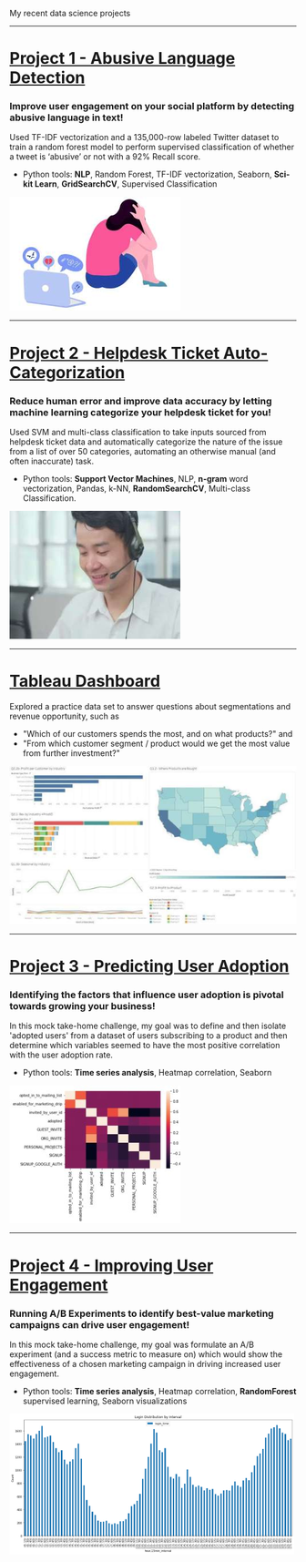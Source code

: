My recent data science projects

---
# [Project 1 - Abusive Language Detection](https://github.com/dpowell022/Capstone_2)
### Improve user engagement on your social platform by detecting abusive language in text!
Used TF-IDF vectorization and a 135,000-row labeled Twitter dataset to train a random forest model to perform supervised classification of whether a tweet is ‘abusive’ or not with a 92% Recall score. 

 - Python tools:  **NLP**, Random Forest, TF-IDF vectorization, Seaborn, **Sci-kit Learn**, **GridSearchCV**, Supervised Classification

![](/images/abusive_language.jpg)

---
# [Project 2 - Helpdesk Ticket Auto-Categorization](https://github.com/dpowell022/Capstone_3)
### Reduce human error and improve data accuracy by letting machine learning categorize your helpdesk ticket for you!
Used SVM and multi-class classification to take inputs sourced from helpdesk ticket data and automatically categorize the nature of the issue from a list of over 50 categories, automating an otherwise manual (and often inaccurate) task.

 - Python tools: **Support Vector Machines**, NLP, **n-gram** word vectorization, Pandas, k-NN, **RandomSearchCV**, Multi-class Classification.

![](/images/helpdesk.JPG)

---
# [Tableau Dashboard](https://public.tableau.com/app/profile/derek.powell/viz/ChemicorpDashboard_16581921872730/Dashboard1?publish=yes)
Explored a practice data set to answer questions about segmentations and revenue opportunity, such as 
 - "Which of our customers spends the most, and on what products?" and 
 - "From which customer segment / product would we get the most value from further investment?"

![](/images/tableau-dashboard.JPG)

---
# [Project 3 - Predicting User Adoption](https://github.com/dpowell022/26.2.3-Relax-Inc-Take-Home-Challenge/blob/main/relax%20inc%20takehome%20challenge.ipynb)
### Identifying the factors that influence user adoption is pivotal towards growing your business!
In this mock take-home challenge, my goal was to define and then isolate 'adopted users' from a dataset of users subscribing to a product and then determine which variables seemed to have the most positive correlation with the user adoption rate. 

 - Python tools: **Time series analysis**, Heatmap correlation, Seaborn

![](/images/relax_inc_resize.JPG)

---
# [Project 4 - Improving User Engagement](https://github.com/dpowell022/26.2.2-Ultimate-Tech-Take-Home-Challenge/blob/main/Ultimate%20Tech%20Take-Home%20Challenge.ipynb)
### Running A/B Experiments to identify best-value marketing campaigns can drive user engagement!
In this mock take-home challenge, my goal was formulate an A/B experiment (and a success metric to measure on) which would show the effectiveness of a chosen marketing campaign in driving increased user engagement.

 - Python tools: **Time series analysis**, Heatmap correlation, **RandomForest** supervised learning, Seaborn visualizations

![](/images/ultimate_tech.png)
